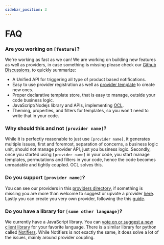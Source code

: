```yaml
---
sidebar_position: 3
---
```

# FAQ

### Are you working on `[feature]`?

We're working as fast as we can! We are working on building new features as well as providers, in case something is missing please check our [Github Discussions][github-discussions],
to quickly summarize:

- A Unified API for triggering all type of product based notifications.
- Easy to use provider registration as well as [provider template](create-provider.md) to create new ones.
- Proper declarative template store, that is easy to manage, outside your code business logic.
- JavaScript/Nodejs library and APIs, implementing [OCL](../overview/outgoing-communication-layer.md).
- Theming, properties, and filters for templates, so you won't need to write that in your code.

### Why should this and not `[provider name]`?

While it is perfectly reasonable to just use `[provider name]`, it generates multiple issues, first and foremost, separation of concerns,
a business logic unit, should not manage provider API, just you business logic. Secondly, once you started using `[provider name]` in your code,
you start manage templates, permutations and filters in your code, hence the code becomes unreadable and tightly coupled. OCL solves this.

### Do you support `[provider name]`?

You can see our providers in this [providers directory][providers-list], if something is missing you are more than welcome to suggest or upvote a provider [here][github-discussions].
Lastly you can create you very own provider, following the this [guide](create-provider.md).

### Do you have a library for `[some other language]`?

We currently have a JavaScript library. You can [vote on or suggest a new client library][github-discussions] for your favorite language.
There is a similar library for python called [Notifiers](https://github.com/liiight/notifiers).
While Notifiers is not exactly the same, it does solve a lot of the issues, mainly around provider coupling.

[github-discussions]: https://github.com/novu-co/novu/discussions
[providers-list]: https://www.novu.co/providers-list
